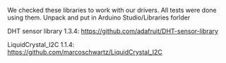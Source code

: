 We checked these libraries to work with our drivers. 
All tests were done using them. 
Unpack and put in Arduino Studio/Libraries forlder



DHT sensor library 1.3.4: https://github.com/adafruit/DHT-sensor-library

LiquidCrystal_I2C 1.1.4: https://github.com/marcoschwartz/LiquidCrystal_I2C


